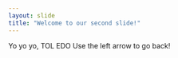 ```yaml
---
layout: slide
title: "Welcome to our second slide!"
---
```

Yo yo yo, TOL EDO
Use the left arrow to go back!
